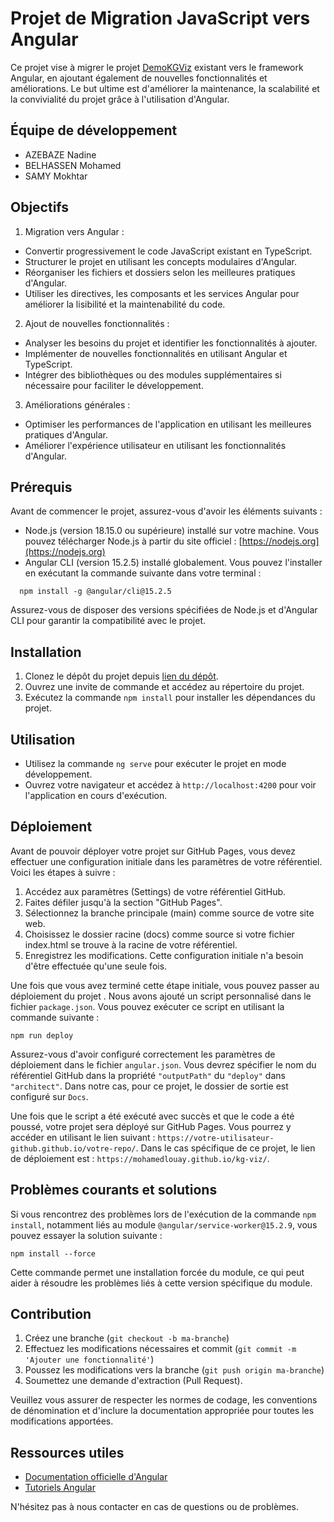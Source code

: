 # Projet de Migration JavaScript vers Angular

Ce projet vise à migrer le  projet [DemoKGViz](https://github.com/NadiaYA2019/DemoKGViz) existant vers le framework Angular, en ajoutant également de nouvelles fonctionnalités et améliorations. Le but ultime est d'améliorer la maintenance, la scalabilité et la convivialité du projet grâce à l'utilisation d'Angular.

## Équipe de développement
- AZEBAZE Nadine
- BELHASSEN Mohamed
- SAMY Mokhtar


## Objectifs

1. Migration vers Angular :
  - Convertir progressivement le code JavaScript existant en TypeScript.
  - Structurer le projet en utilisant les concepts modulaires d'Angular.
  - Réorganiser les fichiers et dossiers selon les meilleures pratiques d'Angular.
  - Utiliser les directives, les composants et les services Angular pour améliorer la lisibilité et la maintenabilité du code.

2. Ajout de nouvelles fonctionnalités :
  - Analyser les besoins du projet et identifier les fonctionnalités à ajouter.
  - Implémenter de nouvelles fonctionnalités en utilisant Angular et TypeScript.
  - Intégrer des bibliothèques ou des modules supplémentaires si nécessaire pour faciliter le développement.

3. Améliorations générales :
  - Optimiser les performances de l'application en utilisant les meilleures pratiques d'Angular.
  - Améliorer l'expérience utilisateur en utilisant les fonctionnalités d'Angular.

## Prérequis

Avant de commencer le projet, assurez-vous d'avoir les éléments suivants :

- Node.js (version 18.15.0 ou supérieure) installé sur votre machine. Vous pouvez télécharger Node.js à partir du site officiel : [https://nodejs.org](https://nodejs.org)
- Angular CLI (version 15.2.5) installé globalement. Vous pouvez l'installer en exécutant la commande suivante dans votre terminal :
```
  npm install -g @angular/cli@15.2.5
```

Assurez-vous de disposer des versions spécifiées de Node.js et d'Angular CLI pour garantir la compatibilité avec le projet.

## Installation

1. Clonez le dépôt du projet depuis [lien du dépôt](https://github.com/mohamedlouay/kg-viz).
2. Ouvrez une invite de commande et accédez au répertoire du projet.
3. Exécutez la commande `npm install` pour installer les dépendances du projet.

## Utilisation

- Utilisez la commande `ng serve` pour exécuter le projet en mode développement.
- Ouvrez votre navigateur et accédez à `http://localhost:4200` pour voir l'application en cours d'exécution.


## Déploiement

Avant de pouvoir déployer votre projet sur GitHub Pages, vous devez effectuer une configuration initiale dans les paramètres de votre référentiel. Voici les étapes à suivre :

1. Accédez aux paramètres (Settings) de votre référentiel GitHub.
2. Faites défiler jusqu'à la section "GitHub Pages".
3. Sélectionnez la branche principale (main) comme source de votre site web.
4. Choisissez le dossier racine (docs) comme source si votre fichier index.html se trouve à la racine de votre référentiel.
5. Enregistrez les modifications. Cette configuration initiale n'a besoin d'être effectuée qu'une seule fois.

Une fois que vous avez terminé cette étape initiale, vous pouvez passer au déploiement du projet . Nous avons ajouté un script personnalisé dans le fichier `package.json`. Vous pouvez exécuter ce script en utilisant la commande suivante :

```
npm run deploy
```

Assurez-vous d'avoir configuré correctement les paramètres de déploiement dans le fichier `angular.json`. Vous devrez spécifier le nom du référentiel GitHub dans la propriété `"outputPath"` du `"deploy"` dans `"architect"`. Dans notre cas, pour ce projet, le dossier de sortie est configuré sur  `Docs`.

Une fois que le script a été exécuté avec succès et que le code a été poussé, votre projet sera déployé sur GitHub Pages. Vous pourrez y accéder en utilisant le lien suivant : `https://votre-utilisateur-github.github.io/votre-repo/`. Dans le cas spécifique de ce projet, le lien de déploiement est : `https://mohamedlouay.github.io/kg-viz/`.

## Problèmes courants et solutions

Si vous rencontrez des problèmes lors de l'exécution de la commande `npm install`, notamment liés au module `@angular/service-worker@15.2.9`, vous pouvez essayer la solution suivante :

```shell
npm install --force
```
Cette commande permet une installation forcée du module, ce qui peut aider à résoudre les problèmes liés à cette version spécifique du module.


## Contribution

1. Créez une branche (`git checkout -b ma-branche`)
2. Effectuez les modifications nécessaires et commit (`git commit -m 'Ajouter une fonctionnalité'`)
3. Poussez les modifications vers la branche (`git push origin ma-branche`)
4. Soumettez une demande d'extraction (Pull Request).

Veuillez vous assurer de respecter les normes de codage, les conventions de dénomination et d'inclure la documentation appropriée pour toutes les modifications apportées.

## Ressources utiles

- [Documentation officielle d'Angular](https://angular.io/docs)
- [Tutoriels Angular](https://angular.io/tutorial)

N'hésitez pas à nous contacter en cas de questions ou de problèmes.


